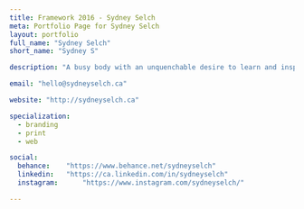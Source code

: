 ```yaml
---
title: Framework 2016 - Sydney Selch
meta: Portfolio Page for Sydney Selch
layout: portfolio
full_name: "Sydney Selch"
short_name: "Sydney S"

description: "A busy body with an unquenchable desire to learn and inspire through design. I love vibrant pops of colour balanced with simplistic design."

email: "hello@sydneyselch.ca"

website: "http://sydneyselch.ca"

specialization:
  - branding
  - print
  - web

social:
  behance:    "https://www.behance.net/sydneyselch"
  linkedin:   "https://ca.linkedin.com/in/sydneyselch"
  instagram:      "https://www.instagram.com/sydneyselch/"

---
```

